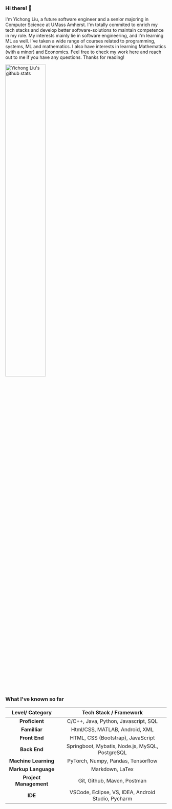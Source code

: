### Hi there! 👋 

<p>
I'm Yichong Liu, a future software engineer and a senior majoring in Computer Science at UMass Amherst. I'm totally commited to enrich my tech stacks and develop better software-solutions to maintain competence in my role. My interests mainly lie in software engineering, and I'm learning ML as well. I've taken a wide range of courses related to programming, systems, ML and mathematics. I also have interests in learning Mathematics (with a minor) and Economics. Feel free to check my work here and reach out to me if you have any questions. Thanks for reading!

 <a href="https://github.com/YiChong-Liu">    <img width="50%" height="50%" align="center" alt="Yichong Liu's github stats" src="https://github-readme-stats.vercel.app/api?username=YiChong-Liu&hide_border=true&show_icons=true&count_private=true&include_all_commits=true" /></a>



###                                          																										What I've known so far

|    Level/ Category     |               Tech Stack / Framework               |
| :--------------------: | :------------------------------------------------: |
|     **Proficient**     |        C/C++, Java, Python, Javascript, SQL        |
|     **Familliar**      |           Html/CSS, MATLAB, Android, XML           |
|     **Front End**      |         HTML, CSS (Bootstrap), JavaScript          |
|      **Back End**      |  Springboot, Mybatis, Node.js, MySQL, PostgreSQL   |
|  **Machine Learning**  |         PyTorch, Numpy, Pandas, Tensorflow         |
|  **Markup Language**   |                  Markdown, LaTex                   |
| **Project Management** |            Git, Github, Maven, Postman             |
|        **IDE**         | VSCode, Eclipse, VS, IDEA, Android Studio, Pycharm |
